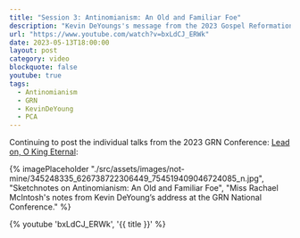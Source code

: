 ```yaml
---
title: "Session 3: Antinomianism: An Old and Familiar Foe"
description: "Kevin DeYoungs's message from the 2023 Gospel Reformation Network."
url: "https://www.youtube.com/watch?v=bxLdCJ_ERWk"
date: 2023-05-13T18:00:00
layout: post
category: video
blockquote: false
youtube: true
tags:
  - Antinomianism
  - GRN
  - KevinDeYoung
  - PCA
---
```


Continuing to post the individual talks from the 2023 GRN Conference: [Lead on, O King Eternal](/blog/grn-conference-lead-on-o-king-eternal/):

{% imagePlaceholder "./src/assets/images/not-mine/345248335_626738722306449_754519409046724085_n.jpg", "Sketchnotes on Antinomianism: An Old and Familiar Foe", "Miss Rachael McIntosh's notes from Kevin DeYoung’s address at the GRN National Conference." %}

{% youtube 'bxLdCJ_ERWk', '{{ title }}' %}
